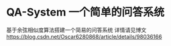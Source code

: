 # QA-System 一个简单的问答系统
基于余弦相似度算法搭建一个简易的问答系统
详情请见博文 https://blog.csdn.net/Oscar6280868/article/details/98036166
